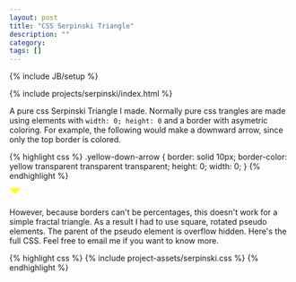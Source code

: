 ```yaml
---
layout: post
title: "CSS Serpinski Triangle"
description: ""
category: 
tags: []
---
```

{% include JB/setup %}

{% include projects/serpinski/index.html %}

A pure css Serpinski Triangle I made. Normally pure css trangles are made using elements with `width: 0; height: 0` and a border with asymetric coloring. For example, the following would make a downward arrow, since only the top border is colored.

{% highlight css %}
.yellow-down-arrow {
  border: solid 10px;
  border-color: yellow transparent transparent transparent;
  height: 0;
  width: 0;
}
{% endhighlight %}

<style>
.yellow-down-arrow {
  border: solid 10px;
  border-color: yellow transparent transparent transparent;
  height: 0;
  width: 0;
}
</style>

<div class="yellow-down-arrow">&nbsp;</div>

However, because borders can't be percentages, this doesn't work for a simple fractal triangle. As a result I had to use square, rotated pseudo elements. The parent of the pseudo element is overflow hidden. Here's the full CSS. Feel free to email me if you want to know more.

{% highlight css %}
{% include project-assets/serpinski.css %}
{% endhighlight %}

